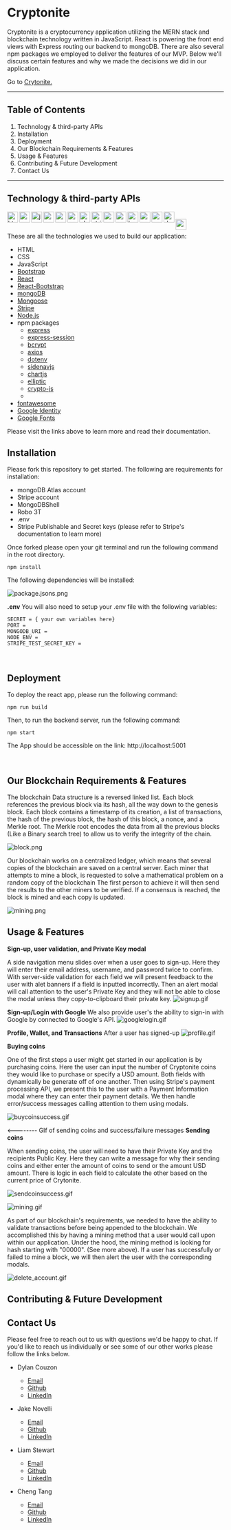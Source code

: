 # Cryptonite

Cryptonite is a cryptocurrency application utilizing the MERN stack and blockchain technology written in JavaScript. React is powering the front end views with Express routing our backend to mongoDB. There are also several npm packages we employed to deliver the features of our MVP. Below we'll discuss certain features and why we made the decisions we did in our application.

Go to [Crytonite.](https://cryptonite.azurewebsites.net/)


<hr>

## Table of Contents

1. Technology & third-party APIs
2. Installation
3. Deployment
4. Our Blockchain Requirements & Features
5. Usage & Features
6. Contributing & Future Development
7. Contact Us

<hr>


## Technology & third-party APIs

<img align="left" alt="html" width="25x" src="./client/public/assets/icons/html5.png"/> &nbsp;
<img align="left" alt="css" width="25x" src="./client/public/assets/icons/css.png"/> &nbsp;
<img align="left" alt="javascript" width="25x" src="./client/public/assets/icons/javascript.png"/> &nbsp;
<img align="left" alt="nodejs" width="25x" src="./client/public/assets/icons/nodejs.png"/> &nbsp;
<img align="left" alt="npm" width="25x" src="./client/public/assets/icons/npm-2.png"/> &nbsp;
<img align="left" alt="express" width="25x" src="./client/public/assets/icons/express.png"/> &nbsp;
<img align="left" alt="chartjs" width="25x" src="./client/public/assets/icons/chartjs.png"/> &nbsp;
<img align="left" alt="stripe" width="25x" src="./client/public/assets/icons/stripe.png"/> &nbsp;
<img align="left" alt="react" width="25x" src="./client/public/assets/icons/react.png"/> &nbsp;
<img align="left" alt="react-boostrap" width="25x" src="./client/public/assets/icons/react-bootstrap.png"/> &nbsp;
<img align="left" alt="boostrap" width="25x" src="./client/public/assets/icons/bootstrap.png"/> &nbsp;
<img align="left" alt="mongoDB" width="25x" src="./client/public/assets/icons/atlas-mongoDB-1.png"/> &nbsp;
<img align="left" alt="mongoose" width="25x" src="./client/public/assets/icons/mongoose.png"/> &nbsp;
<img align="left" alt="dotenv" width="25x" src="./client/public/assets/icons/dotenv.png"/> &nbsp;
<img align="left" alt="googlefonts" width="25x" src="./client/public/assets/icons/googlefonts.png"/> &nbsp;

These are all the technologies we used to build our application:

- HTML
- CSS
- JavaScript
- [Bootstrap](https://getbootstrap.com/)
- [React](https://reactjs.org/)
- [React-Bootstrap](https://react-bootstrap.github.io/)
- [mongoDB](https://www.mongodb.com/)
- [Mongoose](https://mongoosejs.com/)
- [Stripe](https://stripe.com/)
- [Node.js](https://nodejs.org/en/)
- npm packages
  - [express](https://www.npmjs.com/package/express)
  - [express-session](https://www.npmjs.com/package/express-session)
  - [bcrypt](https://www.npmjs.com/package/bcrypt)
  - [axios](https://www.npmjs.com/package/axios)
  - [dotenv](https://www.npmjs.com/package/dotenv)
  - [sidenavjs](https://www.npmjs.com/package/sidenavjs)
  - [chartjs](https://www.chartjs.org/)
  - [elliptic](https://www.npmjs.com/package/elliptic)
  - [crypto-js](https://www.npmjs.com/package/crypto-js)
  - 
- [fontawesome](https://fontawesome.com/)
- [Google Identity](https://developers.google.com/identity/sign-in/web/sign-in)
- [Google Fonts](https://fonts.google.com/)

Please visit the links above to learn more and read their documentation.

## Installation

Please fork this repository to get started. The following are requirements for installation:

- mongoDB Atlas account
- Stripe account
- MongoDBShell
- Robo 3T
- .env
- Stripe Publishable and Secret keys (please refer to Stripe's documentation to learn more)

Once forked please open your git terminal and run the following command in the root directory.
```
npm install
```

The following dependencies will be installed:

![package.jsons.png](./client/public/assets/readme/package-jsons.png)


**.env**
You will also need to setup your .env file with the following variables:
```
SECRET = { your own variables here}
PORT = 
MONGODB_URI =
NODE_ENV =
STRIPE_TEST_SECRET_KEY =
```
<br>

## Deployment

To deploy the react app, please run the following command:
```
npm run build
```
Then, to run the backend server, run the following command:
```
npm start
```

The App should be accessible on the link: http://localhost:5001

<br>

## Our Blockchain Requirements & Features

The blockchain Data structure is a reversed linked list. Each block references the previous block via its hash, all the way down to the genesis block.
Each block contains a timestamp of its creation, a list of transactions, the hash of the previous block, the hash of this block, a nonce, and a Merkle root.
The Merkle root encodes the data from all the previous blocks (Like a Binary search tree) to allow us to verify the integrity of the chain.

![block.png](./client/public/assets/readme/block.png)

Our blockchain works on a centralized ledger, which means that several copies of the blockchain are saved on a central server.
Each miner that attempts to mine a block, is requested to solve a mathematical problem on a random copy of the blockchain
The first person to achieve it will then send the results to the other miners to be verified.
If a consensus is reached, the block is mined and each copy is updated.

![mining.png](./client/public/assets/readme/mining.png)


## Usage & Features

**Sign-up, user validation, and Private Key modal**

A side navigation menu slides over when a user goes to sign-up. Here they will enter their email address, username, and password twice to confirm. With server-side validation for each field we will present feedback to the user with alet banners if a field is inputted incorrectly. Then an alert modal will call attention to the user's Private Key and they will not be able to close the modal unless they copy-to-clipboard their private key.
![signup.gif](./client/public/assets/readme/signup3.gif)


**Sign-up/Login with Google**
We also provide user's the ability to sign-in with Google by connected to Google's API.
![googlelogin.gif](./client/public/assets/readme/googlelogin.gif)


**Profile, Wallet, and Transactions**
After a user has signed-up
![profile.gif](./client/public/assets/readme/profile.gif)


**Buying coins**

One of the first steps a user might get started in our application is by purchasing coins. Here the user can input the number of Cryptonite coins they would like to purchase or specify a USD amount. Both fields with dynamically be generate off of one another. Then using Stripe's payment processing API, we present this to the user with a Payment Information modal where they can enter their payment details. We then handle error/success messages calling attention to them using modals.

![buycoinsuccess.gif](./client/public/assets/readme/buycoinsuccess.gif)

<-------- GIf of sending coins and success/failure messages
**Sending coins**

When sending coins, the user will need to have their Private Key and the recipients Public Key. Here they can write a message for why their sending coins and either enter the amount of coins to send or the amount USD amount. There is logic in each field to calculate the other based on the current price of Crytonite.
<!-- <img src="./client/public/assets/readme/sendcoinsuccess.gif" width=""> -->
![sendcoinsuccess.gif](./client/public/assets/readme/sendcoinsuccess.gif)



![mining.gif](./client/public/assets/readme/mining.gif)

As part of our blockchain's requirements, we needed to have the ability to validate transactions before being appended to the blockchain. We accomplished this by having a mining method that a user would call upon within our application. Under the hood, the mining method is looking for hash starting with "00000". (See more above). If a user has successfully or failed to mine a block, we will then alert the user with the corresponding modals.



![delete_account.gif](./client/public/assets/readme/delete_account.gif)




## Contributing & Future Development




## Contact Us

Please feel free to reach out to us with questions we'd be happy to chat. If you'd like to reach us individually or see some of our other works please follow the links below.


  - Dylan Couzon
    - <a href="mailto:dylancouzon@gmail.com" target="_blank">Email</a>
    - <a href= "https://github.com/Dylancouzon" target="_blank">Github</a>
    - <a href= "https://www.linkedin.com/in/dcouzon/">LinkedIn</a>
    
  - Jake Novelli
    - <a href="mailto:jakenovelli11@gmail.com" target="_blank">Email</a>
    - <a href= "https://github.com/dnovelli1" target="_blank">Github</a>
    - <a href= "https://www.linkedin.com/in/david-jacob-novelli/">LinkedIn</a>

  - Liam Stewart
    - <a href="mailto:liamstewartdev@gmail.com" target="_blank">Email</a>
    - <a href= "https://github.com/LiamStewartDev" target="_blank">Github</a>
    - <a href= "https://www.linkedin.com/in/liamsctewart/">LinkedIn</a>

  - Cheng Tang
    - <a href="mailto:cheng21tang@gmail.com" target="_blank">Email</a>
    - <a href= "https://github.com/cheng21tang" target="_blank">Github</a>
    - <a href= "https://www.linkedin.com/in/cheng21tang/">LinkedIn</a>

